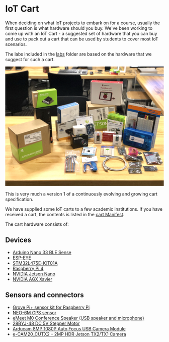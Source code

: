 # IoT Cart

When deciding on what IoT projects to embark on for a course, usually the first question is what hardware should you buy. We've been working to come up with an IoT Cart - a suggested set of hardware that you can buy and use to pack out a cart that can be used by students to cover most IoT scenarios.

The labs included in the [labs](../labs) folder are based on the hardware that we suggest for such a cart.

![A pile of AI & IoT devices, sensor and connectors](./images/cart-contents-1.jpg)

This is very much a version 1 of a continuously evolving and growing cart specification.

We have supplied some IoT carts to a few academic institutions. If you have received a cart, the contents is listed in the [cart Manifest](./Manifest.md).

The cart hardware consists of:

## Devices

* [Arduino Nano 33 BLE Sense](https://store.arduino.cc/usa/nano-33-ble-sense-with-headers)
* [ESP-EYE](https://www.mouser.com/ProductDetail/Espressif-Systems/ESP-EYE)
* [STM32L475E-IOT01A](https://www.st.com/en/evaluation-tools/b-l475e-iot01a.html)
* [Raspberry Pi 4](https://www.raspberrypi.org/products/raspberry-pi-4-model-b/)
* [NVIDIA Jetson Nano](https://developer.nvidia.com/embedded/jetson-nano-developer-kit)
* [NVIDIA AGX Xavier](https://developer.nvidia.com/embedded/jetson-agx-xavier-developer-kit)

## Sensors and connectors

* [Grove Pi+ sensor kit for Raspberry Pi](https://www.seeedstudio.com/GrovePi-Starter-Kit-for-Raspberry-Pi-A-B-B-2-3-CE-certified.html)
* [NEO-6M GPS sensor](https://www.amazon.com/Navigation-Positioning-Microcontroller-Compatible-Sensitivity/dp/B084MK8BS2/)
* [eMeet M0 Conference Speaker (USB speaker and microphone)](https://www.emeet.ai/M0.html)
* [28BYJ-48 DC 5V Stepper Motor](https://www.amazon.com/KOOKYE-28BYJ-48-Stepper-ULN2003-Arduino/dp/B019TOJRC4/)
* [Arducam 8MP 1080P Auto Focus USB Camera Module](https://www.amazon.com/Arducam-Computer-Microphone-Windows-Android/dp/B07ZRGGDWG)
* [e-CAM20_CUTX2 – 2MP HDR Jetson TX2/TX1 Camera](https://www.e-consystems.com/2MP-HDR-Jetson-TX2-TX1-Camera-Board.asp)
